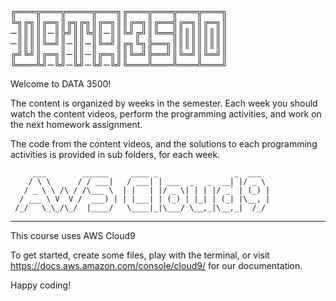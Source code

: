 
╔═══╦═══╦════╦═══╗╔═══╦═══╦═══╦═══╗
╚╗╔╗║╔═╗║╔╗╔╗║╔═╗║║╔═╗║╔══╣╔═╗║╔═╗║
─║║║║║─║╠╝║║╚╣║─║║╚╝╔╝║╚══╣║║║║║║║║
─║║║║╚═╝║─║║─║╚═╝║╔╗╚╗╠══╗║║║║║║║║║
╔╝╚╝║╔═╗║─║║─║╔═╗║║╚═╝╠══╝║╚═╝║╚═╝║
╚═══╩╝─╚╝─╚╝─╚╝─╚╝╚═══╩═══╩═══╩═══╝


Welcome to DATA 3500!

The content is organized by weeks in the semester.  Each week you should watch the content videos, perform the programming activities, and work on the next homework assignment.

The code from the content videos, and the solutions to each programming activities is provided in sub folders, for each week.



         ___        ______     ____ _                 _  ___  
        / \ \      / / ___|   / ___| | ___  _   _  __| |/ _ \ 
       / _ \ \ /\ / /\___ \  | |   | |/ _ \| | | |/ _` | (_) |
      / ___ \ V  V /  ___) | | |___| | (_) | |_| | (_| |\__, |
     /_/   \_\_/\_/  |____/   \____|_|\___/ \__,_|\__,_|  /_/ 
 ----------------------------------------------------------------- 
 
This course uses AWS Cloud9

To get started, create some files, play with the terminal,
or visit https://docs.aws.amazon.com/console/cloud9/ for our documentation.

Happy coding!
